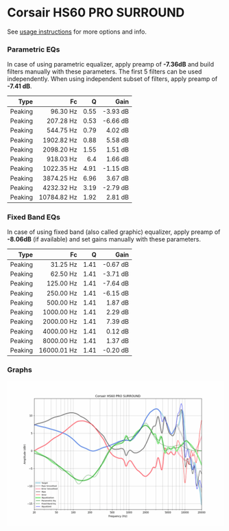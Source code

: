# Corsair HS60 PRO SURROUND
See [usage instructions](https://github.com/jaakkopasanen/AutoEq#usage) for more options and info.

### Parametric EQs
In case of using parametric equalizer, apply preamp of **-7.36dB** and build filters manually
with these parameters. The first 5 filters can be used independently.
When using independent subset of filters, apply preamp of **-7.41 dB**.

| Type    | Fc          |    Q | Gain     |
|--------:|------------:|-----:|---------:|
| Peaking | 96.30 Hz    | 0.55 | -3.93 dB |
| Peaking | 207.28 Hz   | 0.53 | -6.66 dB |
| Peaking | 544.75 Hz   | 0.79 | 4.02 dB  |
| Peaking | 1902.82 Hz  | 0.88 | 5.58 dB  |
| Peaking | 2098.20 Hz  | 1.55 | 1.51 dB  |
| Peaking | 918.03 Hz   | 6.4  | 1.66 dB  |
| Peaking | 1022.35 Hz  | 4.91 | -1.15 dB |
| Peaking | 3874.25 Hz  | 6.96 | 3.67 dB  |
| Peaking | 4232.32 Hz  | 3.19 | -2.79 dB |
| Peaking | 10784.82 Hz | 1.92 | 2.81 dB  |

### Fixed Band EQs
In case of using fixed band (also called graphic) equalizer, apply preamp of **-8.06dB**
(if available) and set gains manually with these parameters.

| Type    | Fc          |    Q | Gain     |
|--------:|------------:|-----:|---------:|
| Peaking | 31.25 Hz    | 1.41 | -0.67 dB |
| Peaking | 62.50 Hz    | 1.41 | -3.71 dB |
| Peaking | 125.00 Hz   | 1.41 | -7.64 dB |
| Peaking | 250.00 Hz   | 1.41 | -6.15 dB |
| Peaking | 500.00 Hz   | 1.41 | 1.87 dB  |
| Peaking | 1000.00 Hz  | 1.41 | 2.29 dB  |
| Peaking | 2000.00 Hz  | 1.41 | 7.39 dB  |
| Peaking | 4000.00 Hz  | 1.41 | 0.12 dB  |
| Peaking | 8000.00 Hz  | 1.41 | 1.37 dB  |
| Peaking | 16000.01 Hz | 1.41 | -0.20 dB |

### Graphs
![](./Corsair%20HS60%20PRO%20SURROUND.png)